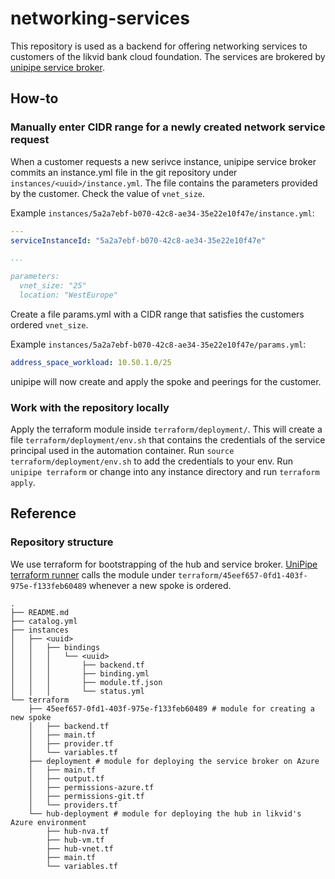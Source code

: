 # networking-services

This repository is used as a backend for offering networking services to customers of the likvid bank cloud foundation. The services are brokered by [unipipe service broker](https://github.com/meshcloud/unipipe-service-broker/).

## How-to

### Manually enter CIDR range for a newly created network service request

When a customer requests a new serivce instance, unipipe service broker commits an instance.yml file in the git repository under `instances/<uuid>/instance.yml`. The file contains the parameters provided by the customer. Check the value of `vnet_size`.

Example `instances/5a2a7ebf-b070-42c8-ae34-35e22e10f47e/instance.yml`:
```yml
---
serviceInstanceId: "5a2a7ebf-b070-42c8-ae34-35e22e10f47e"

...

parameters:
  vnet_size: "25"
  location: "WestEurope"
```

Create a file params.yml with a CIDR range that satisfies the customers ordered `vnet_size`.

Example `instances/5a2a7ebf-b070-42c8-ae34-35e22e10f47e/params.yml`:
```yml
address_space_workload: 10.50.1.0/25
```

unipipe will now create and apply the spoke and peerings for the customer.

### Work with the repository locally

Apply the terraform module inside `terraform/deployment/`.
This will create a file `terraform/deployment/env.sh` that contains the credentials of the service principal used in the automation container.
Run `source terraform/deployment/env.sh` to add the credentials to your env.
Run `unipipe terraform` or change into any instance directory and run `terraform apply`.


## Reference

### Repository structure

We use terraform for bootstrapping of the hub and service broker.
[UniPipe terraform runner](https://github.com/meshcloud/unipipe-service-broker/tree/master/terraform-runner) calls the module under `terraform/45eef657-0fd1-403f-975e-f133feb60489` whenever a new spoke is ordered.

```
.
├── README.md
├── catalog.yml
├── instances
│   ├── <uuid>
│   │   ├── bindings
│   │   │   └── <uuid>
│   │   │       ├── backend.tf
│   │   │       ├── binding.yml
│   │   │       ├── module.tf.json
│   │   │       └── status.yml
└── terraform
    ├── 45eef657-0fd1-403f-975e-f133feb60489 # module for creating a new spoke
    │   ├── backend.tf
    │   ├── main.tf
    │   ├── provider.tf
    │   └── variables.tf
    ├── deployment # module for deploying the service broker on Azure
    │   ├── main.tf
    │   ├── output.tf
    │   ├── permissions-azure.tf
    │   ├── permissions-git.tf
    │   └── providers.tf
    └── hub-deployment # module for deploying the hub in likvid's Azure environment
        ├── hub-nva.tf
        ├── hub-vm.tf
        ├── hub-vnet.tf
        ├── main.tf
        └── variables.tf
```

